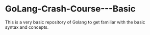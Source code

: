 # GoLang-Crash-Course---Basic

This is a very basic repository of Golang to get familiar with the basic syntax and concepts.
